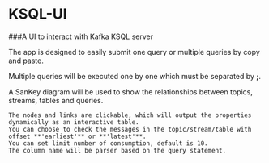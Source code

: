 # KSQL-UI
###A UI to interact with Kafka KSQL server

The app is designed to easily submit one query or multiple queries by copy and paste.

Multiple queries will be executed one by one which must be separated by **;**.

A SanKey diagram will be used to show the relationships between topics, streams, tables and queries. 

    The nodes and links are clickable, which will output the properties dynamically as an interactive table.
    You can choose to check the messages in the topic/stream/table with offset **'earliest'** or **'latest'**.
    You can set limit number of consumption, default is 10. 
    The column name will be parser based on the query statement.
